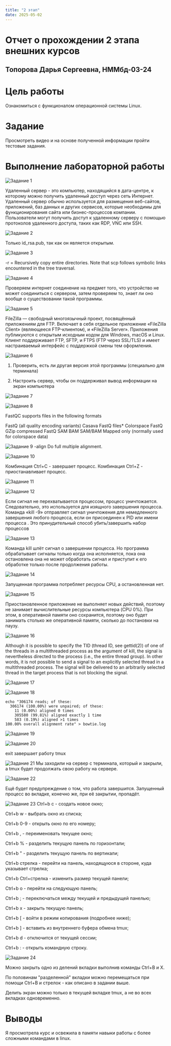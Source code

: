 ```yaml
---
title: "2 этап"
date: 2025-05-02  
---
```

# Отчет о прохождении 2 этапа внешних курсов 

## Топорова Дарья Сергеевна, НММбд-03-24

# Цель работы

Ознакомиться с функционалом операционной системы Linux.

# Задание

Просмотреть видео и на основе полученной информации пройти тестовые задания.


# Выполнение лабораторной работы


![Задание 1](image/1.png)

Удаленный сервер - это компьютер, находящийся в дата-центре, к которому можно получить удаленный доступ через сеть Интернет. Удаленный сервер обычно используется для размещения веб-сайтов, приложений, баз данных и других сервисов, которые необходимы для функционирования сайта или бизнес-процессов компании. Пользователи могут получить доступ к удаленному серверу с помощью протоколов удаленного доступа, таких как RDP, VNC или SSH.

![Задание 2](image/2.png)

Только id_rsa.pub, так как он является открытым.

![Задание 3](image/3.png)

-r = Recursively copy entire directories. Note that scp follows symbolic links encountered in the tree traversal.

![Задание 4](image/4.png)

Проверяем интернет соединение на предмет того, что устройство не может соединиться с сервером, затем проверяем то, знает ли оно вообще о существовании такой программы.

![Задание 5](image/5.png)

FileZilla — свободный многоязычный проект, посвящённый приложениям для FTP. Включает в себя отдельное приложение «FileZilla Client» (являющееся FTP-клиентом), и «FileZilla Server». Приложения публикуются с открытым исходным кодом для Windows, macOS и Linux. Клиент поддерживает FTP, SFTP, и FTPS (FTP через SSL/TLS) и имеет настраиваемый интерфейс с поддержкой смены тем оформления.

![Задание 6](image/6.png)

1. Проверить, есть ли другая версия этой программы (специально для терминала)

2. Настроить сервер, чтобы он поддерживал вывод информации на экран компьютера


![Задание 7](image/7.png)

![Задание 8](image/8.png)

FastQC supports files in the following formats

FastQ (all quality encoding variants)
Casava FastQ files*
Colorspace FastQ
GZip compressed FastQ
SAM
BAM
SAM/BAM Mapped only (normally used for colorspace data)


![Задание 9](image/9.png)
-align
Do full multiple alignment.


![Задание 10](image/10.png)

Комбинация Ctrl+С - завершает процесс.
Комбинация Ctrl+Z - приостанавливает процесс.

![Задание 11](image/11.png)


![Задание 12](image/12.png)

Если сигнал не перехватывается процессом, процесс уничтожается. Следовательно, это используется для изящного завершения процесса. Команда «kill -9» отправляет сигнал уничтожения для немедленного завершения любого процесса, если он присоединен к PID или имени процесса . Это принудительный способ убить/завершить набор процессов


![Задание 13](image/13.png)

Команда kill шлёт сигнал о завершении процесса. Но программа обрабатывает сигналы только когда она исполняется, пока она остановлена она не может обработать сигнал и приступит к его обработке только после продолжения работы. 

![Задание 14](image/14.png)

Запущенная программа потребляет ресурсы CPU, а остановленная нет.

![Задание 15](image/15.png)

Приостановленное приложение не выполняет новых действий, поэтому не занимает вычислительные ресурсы компьютера (CPU 0%). При этом, в оперативной памяти оно сохранится, поэтому оно будет занимать столько же оперативной памяти, сколько до постановки на паузу.

![Задание 16](image/16.png)

Although it is possible to specify the TID (thread ID, see gettid(2)) of one of the threads in a multithreaded process as the argument of kill, the signal is nevertheless directed to the process (i.e., the entire thread group). In other words, it is not possible to send a signal to an explicitly selected thread in a multithreaded process. The signal will be delivered to an arbitrarily selected thread in the target process that is not blocking the signal. 

![Задание 17](image/17.png)


![Задание 18](image/18.png)

```
echo "306174 reads; of these:
  306174 (100.00%) were unpaired; of these:
    11 (0.00%) aligned 0 times
    305580 (99.81%) aligned exactly 1 time
    583 (0.19%) aligned >1 times
100.00% overall alignment rate" > bowtie.log

```

![Задание 19](image/19.png)


![Задание 20](image/20.png)

exit завершает работу tmux

![Задание 21](image/21.png)
Мы заходили на сервер с терминала, который и закрыли, а tmux будет продолжать свою работу на сервере.


![Задание 22](image/22.png)

Ещё будет предупреждение о том, что работа завершится. Запущенный процесс во вкладке, конечно же, при её закрытии, пропадёт.

![Задание 23](image/23.png)
Ctrl+b c - создать новое окно;

Ctrl+b w - выбрать окно из списка;

Ctrl+b 0-9 - открыть окно по его номеру;

Ctrl+b , - переименовать текущее окно;

Ctrl+b % - разделить текущую панель по горизонтали;

Ctrl+b " - разделить текущую панель по вертикали;

Ctrl+b стрелка - перейти на панель, находящуюся в стороне, куда указывает стрелка;

Ctrl+b Ctrl+стрелка - изменить размер текущей панели;

Ctrl+b o - перейти на следующую панель;

Ctrl+b ; - переключаться между текущей и предыдущей панелью;

Ctrl+b x - закрыть текущую панель;

Ctrl+b [ - войти в режим копирования (подробнее ниже);

Ctrl+b ] - вставить из внутреннего буфера обмена tmux;

Ctrl+b d - отключится от текущей сессии;

Ctrl+b : - открыть командную строку.


![Задание 24](image/24.png)

Можно закрыть одно из делений вкладки выполнив команды Ctrl+B и Х.

По половинам "разделенной" вкладки можно перемещаться при помощи Ctrl+B и стрелок - как описано в задании выше.

Делить экран можно только в текущей вкладке tmux, а не во всех вкладках одновременно.


# Выводы

Я просмотрела курс и освежила в памяти навыки работы с более сложными командами в linux.
